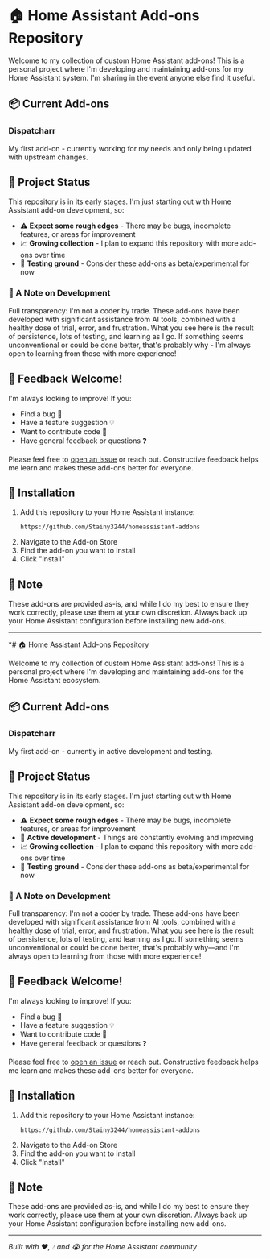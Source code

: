 # 🏠 Home Assistant Add-ons Repository

Welcome to my collection of custom Home Assistant add-ons! This is a personal project where I'm developing and maintaining add-ons for my Home Assistant system. I'm sharing in the event anyone else find it useful.

## 📦 Current Add-ons

### Dispatcharr
My first add-on - currently working for my needs and only being updated with upstream changes.

## 🚧 Project Status

This repository is in its early stages. I'm just starting out with Home Assistant add-on development, so:

- ⚠️ **Expect some rough edges** - There may be bugs, incomplete features, or areas for improvement
- 📈 **Growing collection** - I plan to expand this repository with more add-ons over time
- 🧪 **Testing ground** - Consider these add-ons as beta/experimental for now

### 🤖 A Note on Development

Full transparency: I'm not a coder by trade. These add-ons have been developed with significant assistance from AI tools, combined with a healthy dose of trial, error, and frustration. What you see here is the result of persistence, lots of testing, and learning as I go. If something seems unconventional or could be done better, that's probably why - I'm always open to learning from those with more experience!

## 💬 Feedback Welcome!

I'm always looking to improve! If you:
- Find a bug 🐛
- Have a feature suggestion 💡
- Want to contribute code 🤝
- Have general feedback or questions ❓

Please feel free to [open an issue](../../issues) or reach out. Constructive feedback helps me learn and makes these add-ons better for everyone.

## 🚀 Installation

1. Add this repository to your Home Assistant instance:
   ```
   https://github.com/Stainy3244/homeassistant-addons
   ```
2. Navigate to the Add-on Store
3. Find the add-on you want to install
4. Click "Install"

## 📝 Note

These add-ons are provided as-is, and while I do my best to ensure they work correctly, please use them at your own discretion. Always back up your Home Assistant configuration before installing new add-ons.

---

*# 🏠 Home Assistant Add-ons Repository

Welcome to my collection of custom Home Assistant add-ons! This is a personal project where I'm developing and maintaining add-ons for the Home Assistant ecosystem.

## 📦 Current Add-ons

### Dispatcharr
My first add-on - currently in active development and testing.

## 🚧 Project Status

This repository is in its early stages. I'm just starting out with Home Assistant add-on development, so:

- ⚠️ **Expect some rough edges** - There may be bugs, incomplete features, or areas for improvement
- 🔨 **Active development** - Things are constantly evolving and improving
- 📈 **Growing collection** - I plan to expand this repository with more add-ons over time
- 🧪 **Testing ground** - Consider these add-ons as beta/experimental for now

### 🤖 A Note on Development

Full transparency: I'm not a coder by trade. These add-ons have been developed with significant assistance from AI tools, combined with a healthy dose of trial, error, and frustration. What you see here is the result of persistence, lots of testing, and learning as I go. If something seems unconventional or could be done better, that's probably why—and I'm always open to learning from those with more experience!

## 💬 Feedback Welcome!

I'm always looking to improve! If you:
- Find a bug 🐛
- Have a feature suggestion 💡
- Want to contribute code 🤝
- Have general feedback or questions ❓

Please feel free to [open an issue](../../issues) or reach out. Constructive feedback helps me learn and makes these add-ons better for everyone.

## 🚀 Installation

1. Add this repository to your Home Assistant instance:
   ```
   https://github.com/Stainy3244/homeassistant-addons
   ```
2. Navigate to the Add-on Store
3. Find the add-on you want to install
4. Click "Install"

## 📝 Note

These add-ons are provided as-is, and while I do my best to ensure they work correctly, please use them at your own discretion. Always back up your Home Assistant configuration before installing new add-ons.

---

*Built with ❤️, 💧 and 😭 for the Home Assistant community*
